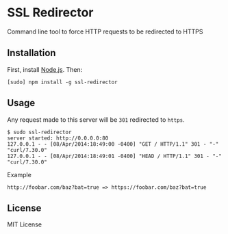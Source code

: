 SSL Redirector
==============

Command line tool to force HTTP requests to be redirected to HTTPS

Installation
------------

First, install [Node.js][0].  Then:

    [sudo] npm install -g ssl-redirector

Usage
-----

Any request made to this server will be `301` redirected to `https`.

    $ sudo ssl-redirector
    server started: http://0.0.0.0:80
    127.0.0.1 - - [08/Apr/2014:18:49:00 -0400] "GET / HTTP/1.1" 301 - "-" "curl/7.30.0"
    127.0.0.1 - - [08/Apr/2014:18:49:01 -0400] "HEAD / HTTP/1.1" 301 - "-" "curl/7.30.0"

Example

    http://foobar.com/baz?bat=true => https://foobar.com/baz?bat=true

License
-------

MIT License

[0]: http://nodejs.org
